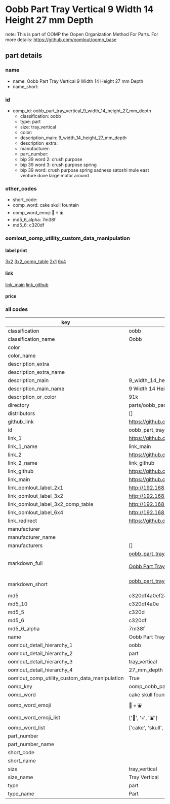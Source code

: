 # Oobb Part Tray Vertical 9 Width 14 Height 27 mm Depth  

note: This is part of OOMP the Oopen Organization Method For Parts. For more details: https://github.com/oomlout/oomp_base

##  part details
  







### name
* name: Oobb Part Tray Vertical 9 Width 14 Height 27 mm Depth
* name_short: 
### id
* oomp_id: oobb_part_tray_vertical_9_width_14_height_27_mm_depth
  * classification: oobb
  * type: part
  * size: tray_vertical
  * color: 
  * description_main: 9_width_14_height_27_mm_depth
  * description_extra: 
  * manufacturer: 
  * part_number: 
  * bip 39 word 2: crush purpose
  * bip 39 word 3: crush purpose spring
  * bip 39 word: crush purpose spring sadness satoshi mule east venture dove large motor around

### other_codes
* short_code: 
* oomp_word: cake skull fountain
* oomp_word_emoji :cake: :skull: :fountain:
* md5_6_alpha: 7m38f
* md5_6: c320df






### oomlout_oomp_utility_custom_data_manipulation
#### label print
[3x2](http://192.168.1.245:1112/?label=oomp%207m38f)
[3x2_oomp_table](http://192.168.1.108:1112/?label=oomp%207m38f)
[2x1](http://192.168.1.242:1112/?label=oomp%207m38f)
[6x4](http://192.168.1.55:1112/?label=oomp%207m38f)    

#### link

[link_main](https://github.com/oomlout/oomlout_oomp_version_1_messy/tree/main/parts/oobb_part_tray_vertical_9_width_14_height_27_mm_depth) [link_github](https://github.com/oomlout/oomlout_oomp_version_1_messy/tree/main/parts/oobb_part_tray_vertical_9_width_14_height_27_mm_depth)                             

#### price







### all codes 
| key | value |  
| --- | --- |  
| classification | oobb |  
| classification_name | Oobb |  
| color |  |  
| color_name |  |  
| description_extra |  |  
| description_extra_name |  |  
| description_main | 9_width_14_height_27_mm_depth |  
| description_main_name | 9 Width 14 Height 27 mm Depth |  
| description_or_color | 91k |  
| directory | parts/oobb_part_tray_vertical_9_width_14_height_27_mm_depth |  
| distributors | [] |  
| github_link | https://github.com/oomlout/oomlout_oomp_part_src/tree/main/parts/oobb_part_tray_vertical_9_width_14_height_27_mm_depth |  
| id | oobb_part_tray_vertical_9_width_14_height_27_mm_depth |  
| link_1 | https://github.com/oomlout/oomlout_oomp_version_1_messy/tree/main/parts/oobb_part_tray_vertical_9_width_14_height_27_mm_depth |  
| link_1_name | link_main |  
| link_2 | https://github.com/oomlout/oomlout_oomp_version_1_messy/tree/main/parts/oobb_part_tray_vertical_9_width_14_height_27_mm_depth |  
| link_2_name | link_github |  
| link_github | https://github.com/oomlout/oomlout_oomp_version_1_messy/tree/main/parts/oobb_part_tray_vertical_9_width_14_height_27_mm_depth |  
| link_main | https://github.com/oomlout/oomlout_oomp_version_1_messy/tree/main/parts/oobb_part_tray_vertical_9_width_14_height_27_mm_depth |  
| link_oomlout_label_2x1 | http://192.168.1.242:1112/?label=oomp%207m38f |  
| link_oomlout_label_3x2 | http://192.168.1.245:1112/?label=oomp%207m38f |  
| link_oomlout_label_3x2_oomp_table | http://192.168.1.108:1112/?label=oomp%207m38f |  
| link_oomlout_label_6x4 | http://192.168.1.55:1112/?label=oomp%207m38f |  
| link_redirect | https://github.com/oomlout/oomlout_oomp_version_1_messy/tree/main/parts/oobb_part_tray_vertical_9_width_14_height_27_mm_depth |  
| manufacturer |  |  
| manufacturer_name |  |  
| manufacturers | [] |  
| markdown_full | [oobb_part_tray_vertical_9_width_14_height_27_mm_depth](none)<br>[](none)<br>[Oobb Part Tray Vertical 9 Width 14 Height 27 Mm Depth](none)<br><br> |  
| markdown_short | [oobb_part_tray_vertical_9_width_14_height_27_mm_depth](none)<br><br> |  
| md5 | c320df4a0ef248b6455fbbdfa66b99a8 |  
| md5_10 | c320df4a0e |  
| md5_5 | c320d |  
| md5_6 | c320df |  
| md5_6_alpha | 7m38f |  
| name | Oobb Part Tray Vertical 9 Width 14 Height 27 mm Depth |  
| oomlout_detail_hierarchy_1 | oobb |  
| oomlout_detail_hierarchy_2 | part |  
| oomlout_detail_hierarchy_3 | tray_vertical |  
| oomlout_detail_hierarchy_4 | 27_mm_depth |  
| oomlout_oomp_utility_custom_data_manipulation | True |  
| oomp_key | oomp_oobb_part_tray_vertical_9_width_14_height_27_mm_depth |  
| oomp_word | cake skull fountain |  
| oomp_word_emoji | :cake: :skull: :fountain: |  
| oomp_word_emoji_list | [':cake:', ':skull:', ':fountain:'] |  
| oomp_word_list | ['cake', 'skull', 'fountain'] |  
| part_number |  |  
| part_number_name |  |  
| short_code |  |  
| short_name |  |  
| size | tray_vertical |  
| size_name | Tray Vertical |  
| type | part |  
| type_name | Part |  
